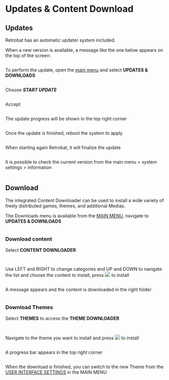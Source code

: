 # Updates & Content Download

## Updates

Retrobat has an automatic updater system included.

When a new version is available, a message like the one below appears on the top of the screen:

<div align="left">

<figure><img src="https://i.imgur.com/GONxicR.png" alt=""><figcaption></figcaption></figure>

</div>

To perform the update, open the [main menu](../../en/navigation/main-menu.md#updates-and-downloads) and select **UPDATES & DOWNLOADS**

<div align="left">

<figure><img src="https://i.imgur.com/9dSyFON.png" alt=""><figcaption></figcaption></figure>

</div>

Choose _**START UPDATE**_

<div align="left">

<figure><img src="https://i.imgur.com/Fv5sNXY.png" alt=""><figcaption></figcaption></figure>

</div>

Accept

<div align="left">

<figure><img src="https://i.imgur.com/OOCd42n.png" alt=""><figcaption></figcaption></figure>

</div>

The update progress will be shown in the top right corner

<div align="left">

<figure><img src="https://i.imgur.com/OLp5Qp3.png" alt=""><figcaption></figcaption></figure>

</div>

Once the update is finished, reboot the system to apply

<div align="left">

<figure><img src="https://i.imgur.com/sQcNE2s.png" alt=""><figcaption></figcaption></figure>

</div>

When starting again Retrobat, it will finalize the update

<div align="left">

<figure><img src="https://i.imgur.com/1xkI2bR.png" alt=""><figcaption></figcaption></figure>

</div>

It is possible to check the current version from the main menu > system settings > information

<div align="left">

<figure><img src="https://i.imgur.com/UjXB5fl.png" alt=""><figcaption></figcaption></figure>

</div>

## Download

The integrated Content Downloader can be used to install a wide variety of freely distributed games, themes, and additional Medias.

The Downloads menu is available from the [MAIN MENU](../../en/navigation/main-menu.md), navigate to **UPDATES & DOWNLOADS**

<div align="left">

<figure><img src="https://i.imgur.com/9dSyFON.png" alt=""><figcaption></figcaption></figure>

</div>

### Download content

Select **CONTENT DOWNLOADER**

<div align="left">

<figure><img src="https://i.imgur.com/1G75KFw.png" alt=""><figcaption></figcaption></figure>

</div>

<figure><img src="https://i.imgur.com/PysJTCL.png" alt=""><figcaption></figcaption></figure>

Use LEFT and RIGHT to change categories and UP and DOWN to navigate the list and choose the content to install, press ![](<../../en/.gitbook/assets/image (27).png>) to install

<div align="left">

<figure><img src="https://i.imgur.com/oLCL7Ht.png" alt=""><figcaption></figcaption></figure>

</div>

A message appears and the content is downloaded in the right folder

<div align="left">

<figure><img src="https://i.imgur.com/QWZ5wpr.png" alt=""><figcaption></figcaption></figure>

</div>

### Download Themes

Select **THEMES** to access the **THEME DOWNLOADER**

<div align="left">

<figure><img src="https://i.imgur.com/2LMbbKp.png" alt=""><figcaption></figcaption></figure>

</div>

<div align="left">

<figure><img src="https://i.imgur.com/Dg0nXHW.png" alt=""><figcaption></figcaption></figure>

</div>

Navigate to the theme you want to install and press ![](<../../en/.gitbook/assets/image (27).png>) to install

<div align="left">

<figure><img src="https://i.imgur.com/125BaXL.png" alt=""><figcaption></figcaption></figure>

</div>

A progress bar appears in the top right corner

<div align="left">

<figure><img src="https://i.imgur.com/5BEGno3.png" alt=""><figcaption></figcaption></figure>

</div>

When the download is finished, you can switch to the new Theme from the [USER INTERFACE SETTINGS](../../en/navigation/main-menu.md#user-interface-settings) in the MAIN MENU

<div align="left">

<figure><img src="https://i.imgur.com/b09I4a0.png" alt=""><figcaption></figcaption></figure>

</div>

<div align="left">

<figure><img src="https://i.imgur.com/GsonbMJ.png" alt=""><figcaption></figcaption></figure>

</div>

<div align="left">

<figure><img src="https://i.imgur.com/GO7Truc.png" alt=""><figcaption></figcaption></figure>

</div>
